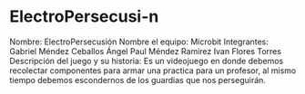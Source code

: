 # ElectroPersecusi-n
Nombre:  ElectroPersecusión  Nombre el equipo: Microbit Integrantes: Gabriel Méndez Ceballos Ángel Paul Méndez Ramirez Ivan Flores Torres  Descripción del juego y su historia: Es un videojuego en donde debemos recolectar componentes para armar una practica para un profesor, al mismo tiempo debemos escondernos de los guardias que nos perseguirán.
